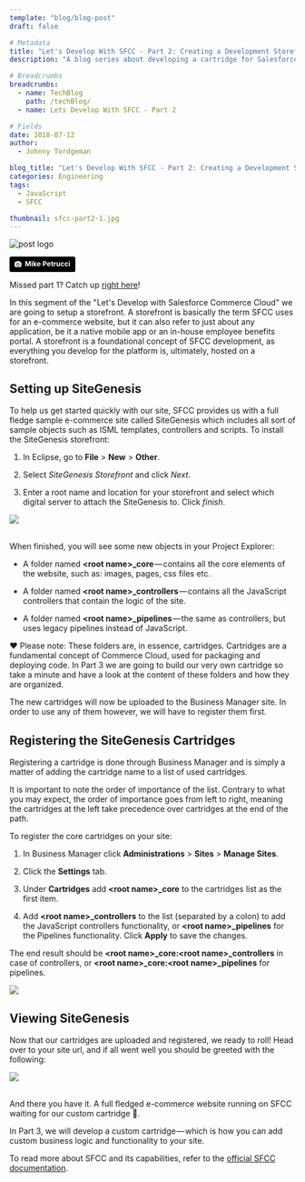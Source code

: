 ```yaml
---
template: "blog/blog-post"
draft: false

# Metadata
title: "Let's Develop With SFCC - Part 2: Creating a Development Storefront"
description: "A blog series about developing a cartridge for Salesforce Commerce Cloud"

# Breadcrumbs
breadcrumbs:
  - name: TechBlog
    path: /techBlog/
  - name: Lets Develop With SFCC - Part 2

# Fields
date: 2018-07-12
author:
  - Johnny Tordgeman

blog_title: "Let's Develop With SFCC - Part 2: Creating a Development Storefront"
categories: Engineering
tags:
  - JavaScript
  - SFCC

thumbnail: sfcc-part2-1.jpg
---
```


![post logo](/assets/images/blog/sfcc-part2-1.jpg)<br>

<a style="background-color:black;color:white;text-decoration:none;padding:4px 6px;font-family:-apple-system, BlinkMacSystemFont, &quot;San Francisco&quot;, &quot;Helvetica Neue&quot;, Helvetica, Ubuntu, Roboto, Noto, &quot;Segoe UI&quot;, Arial, sans-serif;font-size:12px;font-weight:bold;line-height:1.2;display:inline-block;border-radius:3px" href="https://unsplash.com/@mikepetrucci?utm_medium=referral&amp;utm_campaign=photographer-credit&amp;utm_content=creditBadge" target="_blank" rel="noopener noreferrer" title="Download free do whatever you want high-resolution photos from Mike Petrucci"><span style="display:inline-block;padding:2px 3px"><svg xmlns="http://www.w3.org/2000/svg" style="height:12px;width:auto;position:relative;vertical-align:middle;top:-1px;fill:white" viewBox="0 0 32 32"><title>unsplash-logo</title><path d="M20.8 18.1c0 2.7-2.2 4.8-4.8 4.8s-4.8-2.1-4.8-4.8c0-2.7 2.2-4.8 4.8-4.8 2.7.1 4.8 2.2 4.8 4.8zm11.2-7.4v14.9c0 2.3-1.9 4.3-4.3 4.3h-23.4c-2.4 0-4.3-1.9-4.3-4.3v-15c0-2.3 1.9-4.3 4.3-4.3h3.7l.8-2.3c.4-1.1 1.7-2 2.9-2h8.6c1.2 0 2.5.9 2.9 2l.8 2.4h3.7c2.4 0 4.3 1.9 4.3 4.3zm-8.6 7.5c0-4.1-3.3-7.5-7.5-7.5-4.1 0-7.5 3.4-7.5 7.5s3.3 7.5 7.5 7.5c4.2-.1 7.5-3.4 7.5-7.5z"></path></svg></span><span style="display:inline-block;padding:2px 3px">Mike Petrucci</span></a>

Missed part 1? Catch up [right here](https://www.perimeterx.com/blog/lets-develop-with-salesforce-part1/)!

In this segment of the "Let's Develop with Salesforce Commerce Cloud" we are going to setup a storefront. A storefront is basically the term SFCC uses for an e-commerce website, but it can also refer to just about any application, be it a native mobile app or an in-house employee benefits portal. A storefront is a foundational concept of SFCC development, as everything you develop for the platform is, ultimately, hosted on a storefront.

## Setting up SiteGenesis

To help us get started quickly with our site, SFCC provides us with a full fledge sample e-commerce site called SiteGenesis which includes all sort of sample objects such as ISML templates, controllers and scripts.
To install the SiteGenesis storefront:

1. In Eclipse, go to **File** > **New** > **Other**.

2. Select _SiteGenesis Storefront_ and click _Next_.

3. Enter a root name and location for your storefront and select which digital server to attach the SiteGenesis to. Click _finish_.

![](/assets/images/blog/sfcc-sitegenesis-1.gif)

<br>When finished, you will see some new objects in your Project Explorer:

- A folder named **&lt;root name&gt;\_core** — contains all the core elements of the website, such as: images, pages, css files etc.

- A folder named **&lt;root name&gt;\_controllers** — contains all the JavaScript controllers that contain the logic of the site.

- A folder named **&lt;root name&gt;\_pipelines** — the same as controllers, but uses legacy pipelines instead of JavaScript.

❤️ Please note:
These folders are, in essence, cartridges. Cartridges are a fundamental concept of Commerce Cloud, used for packaging and deploying code. In Part 3 we are going to build our very own cartridge so take a minute and have a look at the content of these folders and how they are organized.

The new cartridges will now be uploaded to the Business Manager site. In order to use any of them however, we will have to register them first.

## Registering the SiteGenesis Cartridges

Registering a cartridge is done through Business Manager and is simply a matter of adding the cartridge name to a list of used cartridges.

It is important to note the order of importance of the list. Contrary to what you may expect, the order of importance goes from left to right, meaning the cartridges at the left take precedence over cartridges at the end of the path.

To register the core cartridges on your site:

1. In Business Manager click **Administrations** > **Sites** > **Manage Sites**.

2. Click the **Settings** tab.

3. Under **Cartridges** add **&lt;root name&gt;\_core** to the cartridges list as the first item.

4. Add **&lt;root name&gt;\_controllers** to the list (separated by a colon) to add the JavaScript controllers functionality, or **&lt;root name&gt;\_pipelines** for the Pipelines functionality. Click **Apply** to save the changes.

The end result should be **&lt;root name&gt;\_core:&lt;root name&gt;\_controllers** in case of controllers, or **&lt;root name&gt;\_core:&lt;root name&gt;\_pipelines** for pipelines.

![](/assets/images/blog/sfcc-sitegenesis-2.gif)

## Viewing SiteGenesis

Now that our cartridges are uploaded and registered, we ready to roll! Head over to your site url, and if all went well you should be greeted with the following:

![](/assets/images/blog/sfcc-sitegenesis-3.png)

<br>
And there you have it. A full fledged e-commerce website running on SFCC waiting for our custom cartridge 🎉.

In Part 3, we will develop a custom cartridge — which is how you can add custom business logic and functionality to your site.

To read more about SFCC and its capabilities, refer to the [official SFCC documentation](https://documentation.demandware.com/DOC2/index.jsp).
